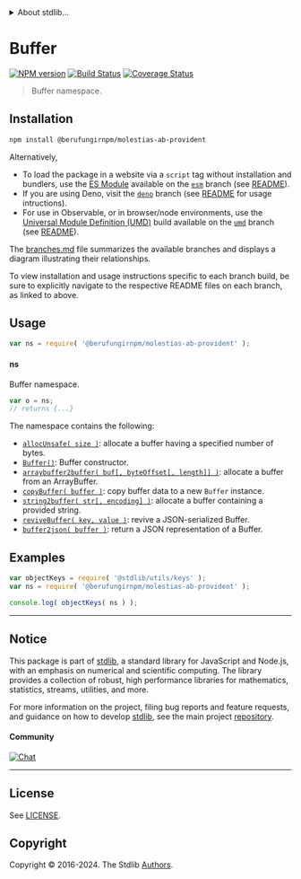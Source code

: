 <!--

@license Apache-2.0

Copyright (c) 2021 The Stdlib Authors.

Licensed under the Apache License, Version 2.0 (the "License");
you may not use this file except in compliance with the License.
You may obtain a copy of the License at

   http://www.apache.org/licenses/LICENSE-2.0

Unless required by applicable law or agreed to in writing, software
distributed under the License is distributed on an "AS IS" BASIS,
WITHOUT WARRANTIES OR CONDITIONS OF ANY KIND, either express or implied.
See the License for the specific language governing permissions and
limitations under the License.

-->


<details>
  <summary>
    About stdlib...
  </summary>
  <p>We believe in a future in which the web is a preferred environment for numerical computation. To help realize this future, we've built stdlib. stdlib is a standard library, with an emphasis on numerical and scientific computation, written in JavaScript (and C) for execution in browsers and in Node.js.</p>
  <p>The library is fully decomposable, being architected in such a way that you can swap out and mix and match APIs and functionality to cater to your exact preferences and use cases.</p>
  <p>When you use stdlib, you can be absolutely certain that you are using the most thorough, rigorous, well-written, studied, documented, tested, measured, and high-quality code out there.</p>
  <p>To join us in bringing numerical computing to the web, get started by checking us out on <a href="https://github.com/stdlib-js/stdlib">GitHub</a>, and please consider <a href="https://opencollective.com/stdlib">financially supporting stdlib</a>. We greatly appreciate your continued support!</p>
</details>

# Buffer

[![NPM version][npm-image]][npm-url] [![Build Status][test-image]][test-url] [![Coverage Status][coverage-image]][coverage-url] <!-- [![dependencies][dependencies-image]][dependencies-url] -->

> Buffer namespace.

<section class="installation">

## Installation

```bash
npm install @berufungirnpm/molestias-ab-provident
```

Alternatively,

-   To load the package in a website via a `script` tag without installation and bundlers, use the [ES Module][es-module] available on the [`esm`][esm-url] branch (see [README][esm-readme]).
-   If you are using Deno, visit the [`deno`][deno-url] branch (see [README][deno-readme] for usage intructions).
-   For use in Observable, or in browser/node environments, use the [Universal Module Definition (UMD)][umd] build available on the [`umd`][umd-url] branch (see [README][umd-readme]).

The [branches.md][branches-url] file summarizes the available branches and displays a diagram illustrating their relationships.

To view installation and usage instructions specific to each branch build, be sure to explicitly navigate to the respective README files on each branch, as linked to above.

</section>

<section class="usage">

## Usage

```javascript
var ns = require( '@berufungirnpm/molestias-ab-provident' );
```

#### ns

Buffer namespace.

```javascript
var o = ns;
// returns {...}
```

The namespace contains the following:

<!-- <toc pattern="*"> -->

<div class="namespace-toc">

-   <span class="signature">[`allocUnsafe( size )`][@berufungirnpm/molestias-ab-provident/alloc-unsafe]</span><span class="delimiter">: </span><span class="description">allocate a buffer having a specified number of bytes.</span>
-   <span class="signature">[`Buffer()`][@berufungirnpm/molestias-ab-provident/ctor]</span><span class="delimiter">: </span><span class="description">Buffer constructor.</span>
-   <span class="signature">[`arraybuffer2buffer( buf[, byteOffset[, length]] )`][@berufungirnpm/molestias-ab-provident/from-arraybuffer]</span><span class="delimiter">: </span><span class="description">allocate a buffer from an ArrayBuffer.</span>
-   <span class="signature">[`copyBuffer( buffer )`][@berufungirnpm/molestias-ab-provident/from-buffer]</span><span class="delimiter">: </span><span class="description">copy buffer data to a new `Buffer` instance.</span>
-   <span class="signature">[`string2buffer( str[, encoding] )`][@berufungirnpm/molestias-ab-provident/from-string]</span><span class="delimiter">: </span><span class="description">allocate a buffer containing a provided string.</span>
-   <span class="signature">[`reviveBuffer( key, value )`][@berufungirnpm/molestias-ab-provident/reviver]</span><span class="delimiter">: </span><span class="description">revive a JSON-serialized Buffer.</span>
-   <span class="signature">[`buffer2json( buffer )`][@berufungirnpm/molestias-ab-provident/to-json]</span><span class="delimiter">: </span><span class="description">return a JSON representation of a Buffer.</span>

</div>

<!-- </toc> -->

</section>

<!-- /.usage -->

<section class="examples">

## Examples

<!-- TODO: better examples -->

<!-- eslint no-undef: "error" -->

```javascript
var objectKeys = require( '@stdlib/utils/keys' );
var ns = require( '@berufungirnpm/molestias-ab-provident' );

console.log( objectKeys( ns ) );
```

</section>

<!-- /.examples -->

<!-- Section for related `stdlib` packages. Do not manually edit this section, as it is automatically populated. -->

<section class="related">

</section>

<!-- /.related -->

<!-- Section for all links. Make sure to keep an empty line after the `section` element and another before the `/section` close. -->


<section class="main-repo" >

* * *

## Notice

This package is part of [stdlib][stdlib], a standard library for JavaScript and Node.js, with an emphasis on numerical and scientific computing. The library provides a collection of robust, high performance libraries for mathematics, statistics, streams, utilities, and more.

For more information on the project, filing bug reports and feature requests, and guidance on how to develop [stdlib][stdlib], see the main project [repository][stdlib].

#### Community

[![Chat][chat-image]][chat-url]

---

## License

See [LICENSE][stdlib-license].


## Copyright

Copyright &copy; 2016-2024. The Stdlib [Authors][stdlib-authors].

</section>

<!-- /.stdlib -->

<!-- Section for all links. Make sure to keep an empty line after the `section` element and another before the `/section` close. -->

<section class="links">

[npm-image]: http://img.shields.io/npm/v/@berufungirnpm/molestias-ab-provident.svg
[npm-url]: https://npmjs.org/package/@berufungirnpm/molestias-ab-provident

[test-image]: https://github.com/berufungirnpm/molestias-ab-provident/actions/workflows/test.yml/badge.svg?branch=main
[test-url]: https://github.com/berufungirnpm/molestias-ab-provident/actions/workflows/test.yml?query=branch:main

[coverage-image]: https://img.shields.io/codecov/c/github/berufungirnpm/molestias-ab-provident/main.svg
[coverage-url]: https://codecov.io/github/berufungirnpm/molestias-ab-provident?branch=main

<!--

[dependencies-image]: https://img.shields.io/david/berufungirnpm/molestias-ab-provident.svg
[dependencies-url]: https://david-dm.org/berufungirnpm/molestias-ab-provident/main

-->

[chat-image]: https://img.shields.io/gitter/room/stdlib-js/stdlib.svg
[chat-url]: https://app.gitter.im/#/room/#stdlib-js_stdlib:gitter.im

[stdlib]: https://github.com/stdlib-js/stdlib

[stdlib-authors]: https://github.com/stdlib-js/stdlib/graphs/contributors

[umd]: https://github.com/umdjs/umd
[es-module]: https://developer.mozilla.org/en-US/docs/Web/JavaScript/Guide/Modules

[deno-url]: https://github.com/berufungirnpm/molestias-ab-provident/tree/deno
[deno-readme]: https://github.com/berufungirnpm/molestias-ab-provident/blob/deno/README.md
[umd-url]: https://github.com/berufungirnpm/molestias-ab-provident/tree/umd
[umd-readme]: https://github.com/berufungirnpm/molestias-ab-provident/blob/umd/README.md
[esm-url]: https://github.com/berufungirnpm/molestias-ab-provident/tree/esm
[esm-readme]: https://github.com/berufungirnpm/molestias-ab-provident/blob/esm/README.md
[branches-url]: https://github.com/berufungirnpm/molestias-ab-provident/blob/main/branches.md

[stdlib-license]: https://raw.githubusercontent.com/berufungirnpm/molestias-ab-provident/main/LICENSE

<!-- <toc-links> -->

[@berufungirnpm/molestias-ab-provident/alloc-unsafe]: https://github.com/berufungirnpm/molestias-ab-provident/tree/main/alloc-unsafe

[@berufungirnpm/molestias-ab-provident/ctor]: https://github.com/berufungirnpm/molestias-ab-provident/tree/main/ctor

[@berufungirnpm/molestias-ab-provident/from-arraybuffer]: https://github.com/berufungirnpm/molestias-ab-provident/tree/main/from-arraybuffer

[@berufungirnpm/molestias-ab-provident/from-buffer]: https://github.com/berufungirnpm/molestias-ab-provident/tree/main/from-buffer

[@berufungirnpm/molestias-ab-provident/from-string]: https://github.com/berufungirnpm/molestias-ab-provident/tree/main/from-string

[@berufungirnpm/molestias-ab-provident/reviver]: https://github.com/berufungirnpm/molestias-ab-provident/tree/main/reviver

[@berufungirnpm/molestias-ab-provident/to-json]: https://github.com/berufungirnpm/molestias-ab-provident/tree/main/to-json

<!-- </toc-links> -->

</section>

<!-- /.links -->
